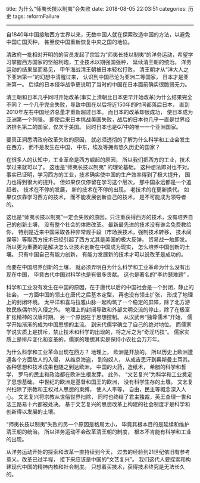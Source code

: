 title: 为什么“师夷长技以制夷”会失败
date: 2018-08-05 22:03:51
categories: 历史
tags: reformFailure
	


---
   自1840年中国接触西方世界以来，无数中国人就在探索改造中国的方法，以避免中国亡国灭种， 甚至使中国重新恢复中央之国的地位。 

   清政府一批相对开明的的官员发起了宗旨为“师夷长技以制夷”的洋务运动，希望学习掌握西方国家的坚船利炮，工业技术以期强国强种， 延续清王朝的统治。  洋务运动的结果显而易见，  甲午海战清王朝被日本轻松打败， 清王朝才从“洋大人之下亚洲第一”的幻想中清醒过来，  认识到中国已沦为亚洲二等国家，  日本才是亚洲第一。  后续的日本侵华战争更说明了当时的中国在日本面前确实很脆弱无力。  


   清王朝和日本几乎同时开始改革(事实上清朝比日本更早开始改革)为什么结果完全不同？  一个几乎完全失败，导致中国在以后将近150年的时间都落后日本，  直到2010年左右中国经济总量才重新超过日本。  而日本的改革却很成功， 使日本成为亚洲第一个列强。 即使后来日本挑战美国失败，战后的日本也几乎一直是世界经济排名第二的国家，仅次于美国。 同时日本也是G7中的唯一一个亚洲国家。


   要真正洞悉清政府改革失败的原因， 就必须透彻的了解为什么科学和工业会发生在西方， 而不是发生在中国， 中东，埃及等拥有悠久历史的国家？
 

   在很多人的认知中，工业革命是西方崛起的原因， 所以我们把西方的工业，技术学过来就可以了。  这也是“师夷长技以制夷” 的理论基础。  这种想法即对也不对。  事实已证明，学习西方的工业，技术确实使中国的生产效率得到了极大提升，  国力也得到很大的提升。 但如果仅仅停留在学习这个层次，  那中国永远都是一个追赶者。  技术在不停的发展，  新的技术在不停的出现，  老技术的在更新换代。  如果仅仅靠学习西方的技术， 而不能发展创新自己的技术，  是不可能成为领导者的。 


   这也是“师夷长技以制夷”一定会失败的原因，只注重获得西方的技术，没有培养自己的创新土壤， 没有整个社会的体质改革。  最新最先进的技术没有谁会免费教给你， 特别是近来中国采取各种非常规手段（市场换技术，强制技术转移， 技术间谍等）等取西方技术已经引起了西方尤其是美国的极大反弹， 贸易战一触即发。 所以更为重要的是解决怎么让技术创新在中国成为现实，  怎么培养中国创新的土壤。  只有中国自己有能力创新， 有能力发展新的技术才可以说改革是成功的。

   而要在中国培养创新的土壤， 就必须弄明白为什么科学和工业革命为什么没有出现在中国， 毕竟古代中国对科学也是有很多贡献。  这也是著名的“李约瑟难题” 。 

   科学和工业没有发生在中国的原因，在于唐代以后的中国社会是一个封闭，静止的社会。 一方面中国的领土在唐代之后基本定型， 再也没有领土扩张， 形成了地理上的封闭环境。 太平洋和喜马拉雅山脉一起构筑了一个稳定的屏障，除了北方游牧民族偶尔的入侵之外。 地理上的封闭导致和外部文明交流的停止，除了在极富扩张精神的汉唐时期。 另一个原因在于思想控制。 从汉武帝“独尊儒术”开始，  儒学开始渐渐的成为中国思想的主流。  到宋代儒学确立了自己的绝对地位。 而儒家学说实质上是排斥，禁止技术和科学的出现的，将之斥之为“奇淫巧技”。 儒家实质上是排斥变化和变革的，儒家的理想其实是保持小农社会万万年。    

   为什么科学和工业革命出现在西方？ 地理上， 欧洲是开放的。  所以历史上欧洲遭遇各个方面敌人的入侵， 从维京海盗， 到匈奴人， 从成吉思汗到奥斯曼土耳其。 各种思想和技术成果也随之到达欧洲。 中国的火药，造纸术， 希腊的科学和哲学，  罗马的民主和政治都在欧洲生根发芽。  此外， “文艺复兴”为科学和工业奠定了思想基础。  中世纪的欧洲是基督和国王的欧洲，  没有科学生存的土壤。 文艺复兴扫除了宗教和王权对人思想的束缚， 使人人平等， 自由，民主等概念深入人心。 文艺复兴将宗教从世俗世界扫除，  同时也终结了君主独裁，英王查理一世和法王路易十六都被处决。 基于文艺复兴的思想改革上构建的社会制度才是科学和创新得以发展的土壤。


   “师夷长技以制夷”失败的另一个原因是格局太小，  毕竟其根本目的是延续和维护清王朝的统治。  所以洋务运动不会改革清王朝的制度，   根本不肯能有科学和工业的出现。  


   从洋务运动开始的探索和改革一直持续到今天， 过去的经验到21世纪依旧有参考意义。改革已过半程， 接下来应该是中国的“文艺复兴”。  我们这代人要探索和构建现代中国的精神内核和社会制度。  只想着买技术，获得技术终究是无法长久的。  
  